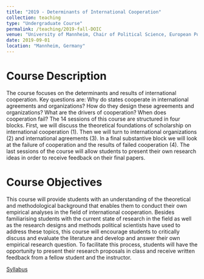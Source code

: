 ```yaml
---
title: "2019 - Determinants of International Cooperation"
collection: teaching
type: "Undergraduate Course"
permalink: /teaching/2019-fall-DOIC
venue: "University of Mannheim, Chair of Political Science, European Politics"
date: 2019-09-01
location: "Mannheim, Germany"
---
```


Course Description
======
The course focuses on the determinants and results of international cooperation. Key questions are:
Why do states cooperate in international agreements and organizations? How do they design these
agreements and organizations? What are the drivers of cooperation? When does cooperation fail?
The 14 sessions of this course are structured in four blocks. First, we will discuss the theoretical
foundations of scholarship on international cooperation (1). Then we will turn to international
organizations (2) and international agreements (3). In a final substantive block we will look at the
failure of cooperation and the results of failed cooperation (4). The last sessions of the course will
allow students to present their own research ideas in order to receive feedback on their final papers.

Course Objectives
======

This course will provide students with an understanding of the theoretical and methodological
background that enables them to conduct their own empirical analyses in the field of international
cooperation. Besides familiarising students with the current state of research in the field as well as
the research designs and methods political scientists have used to address these topics, this course
will encourage students to critically discuss and evaluate the literature and develop and answer
their own empirical research question. To facilitate this process, students will have the opportunity
to present their research proposals in class and receive written feedback from a fellow student and
the instructor.

[Syllabus](http://d-wey.github.io/files/Syllabus_DOIC_2019.pdf)
